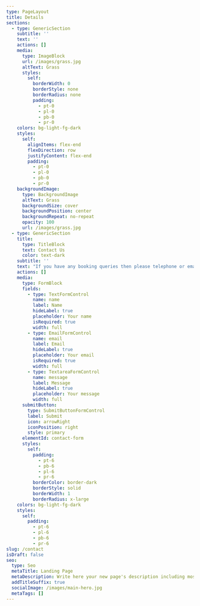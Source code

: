 ```yaml
---
type: PageLayout
title: Details
sections:
  - type: GenericSection
    subtitle: ''
    text: ''
    actions: []
    media:
      type: ImageBlock
      url: /images/grass.jpg
      altText: Grass
      styles:
        self:
          borderWidth: 0
          borderStyle: none
          borderRadius: none
          padding:
            - pt-0
            - pl-0
            - pb-0
            - pr-0
    colors: bg-light-fg-dark
    styles:
      self:
        alignItems: flex-end
        flexDirection: row
        justifyContent: flex-end
        padding:
          - pt-0
          - pl-0
          - pb-0
          - pr-0
    backgroundImage:
      type: BackgroundImage
      altText: Grass
      backgroundSize: cover
      backgroundPosition: center
      backgroundRepeat: no-repeat
      opacity: 100
      url: /images/grass.jpg
  - type: GenericSection
    title:
      type: TitleBlock
      text: Contact Us
      color: text-dark
    subtitle: ''
    text: "If you have any booking queries then please telephone or email Joyce (<bookings@whitcamp.co.uk>).\n\nFor more general queries please use the form to the right or email\_<committee@whitcamp.co.uk>.\n"
    actions: []
    media:
      type: FormBlock
      fields:
        - type: TextFormControl
          name: name
          label: Name
          hideLabel: true
          placeholder: Your name
          isRequired: true
          width: full
        - type: EmailFormControl
          name: email
          label: Email
          hideLabel: true
          placeholder: Your email
          isRequired: true
          width: full
        - type: TextareaFormControl
          name: message
          label: Message
          hideLabel: true
          placeholder: Your message
          width: full
      submitButton:
        type: SubmitButtonFormControl
        label: Submit
        icon: arrowRight
        iconPosition: right
        style: primary
      elementId: contact-form
      styles:
        self:
          padding:
            - pt-6
            - pb-6
            - pl-6
            - pr-6
          borderColor: border-dark
          borderStyle: solid
          borderWidth: 1
          borderRadius: x-large
    colors: bg-light-fg-dark
    styles:
      self:
        padding:
          - pt-6
          - pl-6
          - pb-6
          - pr-6
slug: /contact
isDraft: false
seo:
  type: Seo
  metaTitle: Landing Page
  metaDescription: Write here your new page's description including most relevant keywords.
  addTitleSuffix: true
  socialImage: /images/main-hero.jpg
  metaTags: []
---
```

